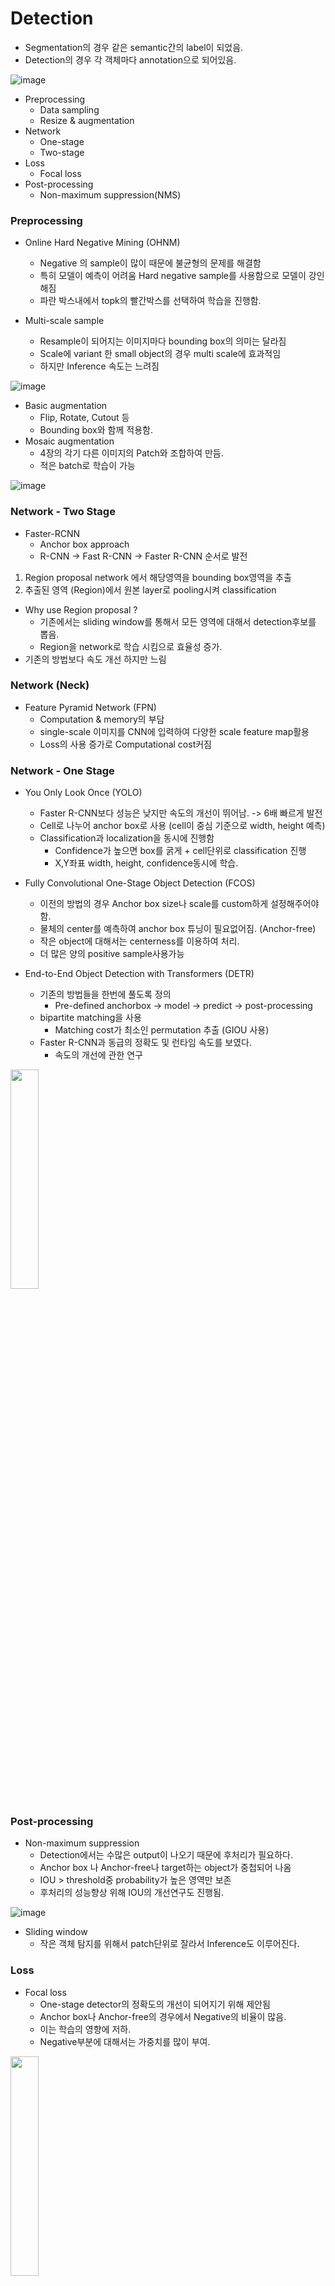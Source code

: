 # Detection

- Segmentation의 경우 같은 semantic간의 label이 되었음.
- Detection의 경우 각 객체마다 annotation으로 되어있음.

![image](https://github.com/user-attachments/assets/318c49ad-0b70-4402-b837-4d8a8ba106f7)


- Preprocessing 
  - Data sampling
  - Resize & augmentation 
- Network 
  - One-stage 
  - Two-stage
- Loss
  - Focal loss
- Post-processing 
  - Non-maximum suppression(NMS)
 
### Preprocessing 

- Online Hard Negative Mining (OHNM)
  - Negative 의 sample이 많이 때문에 불균형의 문제를 해결함
  - 특히 모델이 예측이 어려움 Hard negative sample를 사용함으로 모델이 강인해짐
  - 파란 박스내에서 topk의 빨간박스를 선택하여 학습을 진행함.
 
- Multi-scale sample 
  - Resample이 되어지는 이미지마다 bounding box의 의미는 달라짐
  - Scale에 variant 한 small object의 경우 multi scale에 효과적임
  - 하지만 Inference 속도는 느려짐
 
![image](https://github.com/user-attachments/assets/f37d8bad-00fd-430c-b3bb-a0ae40374ab9)


- Basic augmentation
  - Flip, Rotate, Cutout 등
  - Bounding box와 함께 적용함.
- Mosaic augmentation 
  - 4장의 각기 다른 이미지의 Patch와 조합하여 만듬.
  - 적은 batch로 학습이 가능

![image](https://github.com/user-attachments/assets/9ed68780-13e9-41e8-a953-2824145cfdb5)

### Network - Two Stage

- Faster-RCNN
  - Anchor box approach
  - R-CNN -> Fast R-CNN -> Faster R-CNN 순서로 발전
1. Region proposal network 에서 해당영역을 bounding box영역을 추출
2. 추출된 영역 (Region)에서 원본 layer로 pooling시켜 classification

- Why use Region proposal ?
  - 기존에서는 sliding window를 통해서 모든 영역에 대해서 detection후보를 뽑음.
  - Region을 network로 학습 시킴으로 효율성 증가.
- 기존의 방법보다 속도 개선 하지만 느림

### Network (Neck)
- Feature Pyramid Network (FPN)
  - Computation & memory의 부담
  - single-scale 이미지를 CNN에 입력하여 다양한 scale feature map활용
  - Loss의 사용 증가로 Computational cost커짐

### Network - One Stage

- You Only Look Once (YOLO)
  - Faster R-CNN보다 성능은 낮지만 속도의 개선이 뛰어남. -> 6배 빠르게 발전
  - Cell로 나누어 anchor box로 사용 (cell이 중심 기준으로 width, height 예측)
  - Classification과 localization을 동시에 진행함
    - Confidence가 높으면 box를 굵게 + cell단위로 classification 진행
    - X,Y좌표 width, height, confidence동시에 학습.

- Fully Convolutional One-Stage Object Detection (FCOS)
  - 이전의 방법의 경우 Anchor box size나 scale를 custom하게 설정해주어야함. 
  - 물체의 center를 예측하여 anchor box 튜닝이 필요없어짐. (Anchor-free)
  - 작은 object에 대해서는 centerness를 이용하여 처리. 
  - 더 많은 양의 positive sample사용가능

- End-to-End Object Detection with Transformers (DETR)
  - 기존의 방법들을 한번에 풀도록 정의
    - Pre-defined anchorbox -> model -> predict -> post-processing
  - bipartite matching을 사용
    - Matching cost가 최소인 permutation 추출 (GIOU 사용)
  - Faster R-CNN과 동급의 정확도 및 런타임 속도를 보였다.
    - 속도의 개선에 관한 연구
<img src="https://github.com/user-attachments/assets/a5cb7076-d9ea-40ac-9f8d-3c29086471ff" width="30%" height="30%"/>

### Post-processing
- Non-maximum suppression
  - Detection에서는 수많은 output이 나오기 때문에 후처리가 필요하다.
  - Anchor box 나 Anchor-free나 target하는 object가 중첩되어 나옴
  - IOU > threshold중 probability가 높은 영역만 보존
  - 후처리의 성능향상 위해 IOU의 개선연구도 진행됨.

![image](https://github.com/user-attachments/assets/7452d415-f76d-4ad7-b326-ea07bd69e59d)

- Sliding window
  - 작은 객체 탐지를 위해서 patch단위로 잘라서 Inference도 이루어진다.
 
### Loss

- Focal loss
  - One-stage detector의 정확도의 개선이 되어지기 위해 제안됨
  - Anchor box나 Anchor-free의 경우에서 Negative의 비율이 많음. 
  - 이는 학습의 영향에 저하.
  - Negative부분에 대해서는 가중치를 많이 부여.

<img src="https://github.com/user-attachments/assets/1058b610-99fb-4a44-a148-89f902c001cc" width="30%" height="30%"/>

